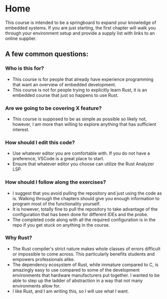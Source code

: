 # Home

This course is intended to be a springboard to expand your knowledge of embedded systems. If you are just starting, the first chapter will walk you through your environment setup and provide a supply list with links to an online supplier. 


## A few common questions:
### Who is this for?
  - This course is for people that already have experience programming that want an overview of embedded development.
  - This course is not for people trying to explicitly learn Rust, it is an embedded course that just so happens to use Rust.

### Are we going to be covering X feature?
  - This course is supposed to be as simple as possible so likely not, however, I am more than willing to explore anything that has sufficient interest.

### How should I edit this code?
  - Use whatever editor you are comfortable with. If you do not have a preference, VSCode is a great place to start.
  - Ensure that whatever editor you choose can utilize the Rust Analyzer LSP.

### How should I follow along the exercises?
  - I suggest that you avoid pulling the repository and just using the code as is. Walking through the chapters should give you enough information to program most of the functionality yourself.
  - It is however, totally fine to pull the repository to take advantage of the configuration that has been done for different IDEs and the probe.
  - The completed code along with all the required configuration is in the repo if you get stuck on anything in the course.

### Why Rust?
  - The Rust compiler's strict nature makes whole classes of errors difficult or impossible to come across. This particularly benefits students and empowers professionals alike.
  - The dependency ecosystem of Rust, while immature compared to C, is amazingly easy to use compared to some of the development environments that hardware manufacturers put together. I wanted to be able to step up the ladder of abstraction in a way that not many environments allow for.
  - I like Rust, and I am writing this, so I will use what I want.


